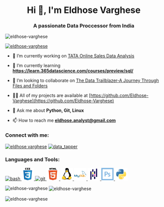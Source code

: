 <h1 align="center">Hi 👋, I'm Eldhose Varghese</h1>
<h3 align="center">A passionate Data Proccessor from India</h3>

<p align="left"> <img src="https://komarev.com/ghpvc/?username=eldhose-varghese&label=Profile%20views&color=0e75b6&style=flat" alt="eldhose-varghese" /> </p>

<p align="left"> <a href="https://github.com/ryo-ma/github-profile-trophy"><img src="https://github-profile-trophy.vercel.app/?username=eldhose-varghese" alt="eldhose-varghese" /></a> </p>

- 🔭 I’m currently working on [TATA Online Sales Data Analysis](https://github.com/Eldhose-Varghese/TATA-Online-Sales-Data-Analysis)

- 🌱 I’m currently learning **https://learn.365datascience.com/courses/preview/sql/**

- 👯 I’m looking to collaborate on [The Data Trailblazer-A Journey Through Files and Folders](https://github.com/Eldhose-Varghese/The-Data-Trailblazer-A-Journey-Through-Files-and-Folders)

- 👨‍💻 All of my projects are available at [https://github.com/Eldhose-Varghese](https://github.com/Eldhose-Varghese)

- 💬 Ask me about **Python, Git, Linux**

- 📫 How to reach me **eldhose.analyst@gmail.com**

<h3 align="left">Connect with me:</h3>
<p align="left">
<a href="https://linkedin.com/in/eldhose varghese" target="blank"><img align="center" src="https://raw.githubusercontent.com/rahuldkjain/github-profile-readme-generator/master/src/images/icons/Social/linked-in-alt.svg" alt="eldhose varghese" height="30" width="40" /></a>
<a href="https://instagram.com/data_tapper" target="blank"><img align="center" src="https://raw.githubusercontent.com/rahuldkjain/github-profile-readme-generator/master/src/images/icons/Social/instagram.svg" alt="data_tapper" height="30" width="40" /></a>
</p>

<h3 align="left">Languages and Tools:</h3>
<p align="left"> <a href="https://www.gnu.org/software/bash/" target="_blank" rel="noreferrer"> <img src="https://www.vectorlogo.zone/logos/gnu_bash/gnu_bash-icon.svg" alt="bash" width="40" height="40"/> </a> <a href="https://www.w3schools.com/css/" target="_blank" rel="noreferrer"> <img src="https://raw.githubusercontent.com/devicons/devicon/master/icons/css3/css3-original-wordmark.svg" alt="css3" width="40" height="40"/> </a> <a href="https://git-scm.com/" target="_blank" rel="noreferrer"> <img src="https://www.vectorlogo.zone/logos/git-scm/git-scm-icon.svg" alt="git" width="40" height="40"/> </a> <a href="https://www.w3.org/html/" target="_blank" rel="noreferrer"> <img src="https://raw.githubusercontent.com/devicons/devicon/master/icons/html5/html5-original-wordmark.svg" alt="html5" width="40" height="40"/> </a> <a href="https://www.linux.org/" target="_blank" rel="noreferrer"> <img src="https://raw.githubusercontent.com/devicons/devicon/master/icons/linux/linux-original.svg" alt="linux" width="40" height="40"/> </a> <a href="https://www.mysql.com/" target="_blank" rel="noreferrer"> <img src="https://raw.githubusercontent.com/devicons/devicon/master/icons/mysql/mysql-original-wordmark.svg" alt="mysql" width="40" height="40"/> </a> <a href="https://pandas.pydata.org/" target="_blank" rel="noreferrer"> <img src="https://raw.githubusercontent.com/devicons/devicon/2ae2a900d2f041da66e950e4d48052658d850630/icons/pandas/pandas-original.svg" alt="pandas" width="40" height="40"/> </a> <a href="https://www.photoshop.com/en" target="_blank" rel="noreferrer"> <img src="https://raw.githubusercontent.com/devicons/devicon/master/icons/photoshop/photoshop-line.svg" alt="photoshop" width="40" height="40"/> </a> <a href="https://www.python.org" target="_blank" rel="noreferrer"> <img src="https://raw.githubusercontent.com/devicons/devicon/master/icons/python/python-original.svg" alt="python" width="40" height="40"/> </a> </p>

<p><img align="left" src="https://github-readme-stats.vercel.app/api/top-langs?username=eldhose-varghese&show_icons=true&locale=en&layout=compact" alt="eldhose-varghese" /></p>

<p>&nbsp;<img align="center" src="https://github-readme-stats.vercel.app/api?username=eldhose-varghese&show_icons=true&locale=en" alt="eldhose-varghese" /></p>

<p><img align="center" src="https://github-readme-streak-stats.herokuapp.com/?user=eldhose-varghese&" alt="eldhose-varghese" /></p>
